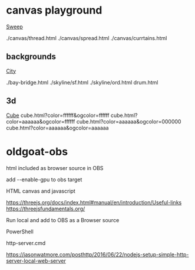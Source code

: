 # canvas playground

[Sweep](./canvas/sweep.html)

./canvas/thread.html
./canvas/spread.html
./canvas/currtains.html

## backgrounds
[City](./city.html)

./bay-bridge.html
./skyline/sf.html
./skyline/ord.html
drum.html

## 3d

[Cube](./cube.html)
cube.html?color=ffffff&ogcolor=ffffff
cube.html?color=aaaaaa&ogcolor=ffffff
cube.html?color=aaaaaa&ogcolor=000000
cube.html?color=aaaaaa&ogcolor=aaaaaa

# oldgoat-obs
html included as browser source in OBS

add  --enable-gpu to obs target

HTML canvas and javascript

https://threejs.org/docs/index.html#manual/en/introduction/Useful-links
https://threejsfundamentals.org/

Run local and add to OBS as a Browser source

PowerShell

http-server.cmd

https://jasonwatmore.com/posthttp/2016/06/22/nodejs-setup-simple-http-server-local-web-server


